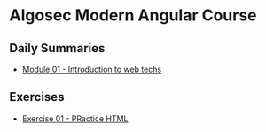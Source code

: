 # Algosec Modern Angular Course

## Daily Summaries

* [Module 01 - Introduction to web techs](./module%2001/README.md)

## Exercises
* [Exercise 01 - PRactice HTML](./module%2001/exercises/readme.md)